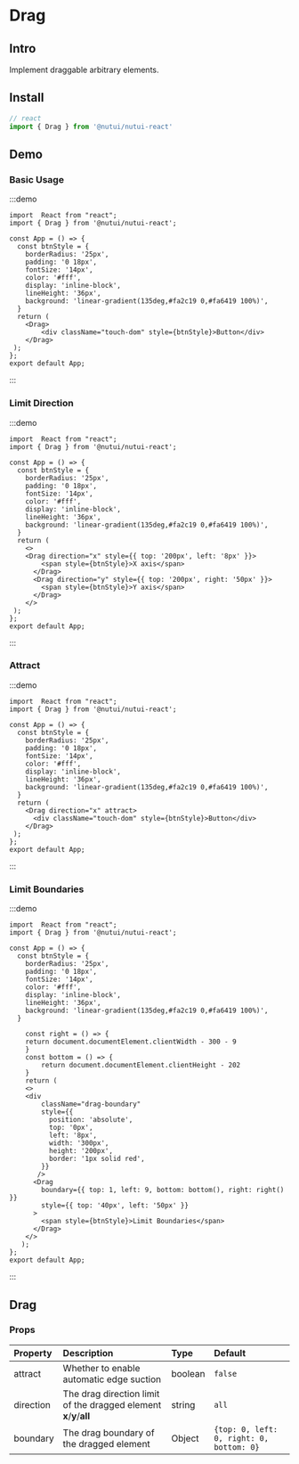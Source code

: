# Drag 

## Intro

Implement draggable arbitrary elements.

## Install

```javascript
// react
import { Drag } from '@nutui/nutui-react'
```

## Demo

### Basic Usage

:::demo

```tsx
import  React from "react";
import { Drag } from '@nutui/nutui-react';

const App = () => {
  const btnStyle = {
    borderRadius: '25px',
    padding: '0 18px',
    fontSize: '14px',
    color: '#fff',
    display: 'inline-block',
    lineHeight: '36px',
    background: 'linear-gradient(135deg,#fa2c19 0,#fa6419 100%)',
  }
  return (
    <Drag>
        <div className="touch-dom" style={btnStyle}>Button</div>
    </Drag>
 );
};
export default App;
```

:::

###  Limit Direction

:::demo

```tsx
import  React from "react";
import { Drag } from '@nutui/nutui-react';

const App = () => {
  const btnStyle = {
    borderRadius: '25px',
    padding: '0 18px',
    fontSize: '14px',
    color: '#fff',
    display: 'inline-block',
    lineHeight: '36px',
    background: 'linear-gradient(135deg,#fa2c19 0,#fa6419 100%)',
  }
  return (
    <>
    <Drag direction="x" style={{ top: '200px', left: '8px' }}>
        <span style={btnStyle}>X axis</span>
      </Drag>
      <Drag direction="y" style={{ top: '200px', right: '50px' }}>
        <span style={btnStyle}>Y axis</span>
      </Drag>
    </>
 );
};
export default App;
```

:::

###  Attract

:::demo

```tsx
import  React from "react";
import { Drag } from '@nutui/nutui-react';

const App = () => {
  const btnStyle = {
    borderRadius: '25px',
    padding: '0 18px',
    fontSize: '14px',
    color: '#fff',
    display: 'inline-block',
    lineHeight: '36px',
    background: 'linear-gradient(135deg,#fa2c19 0,#fa6419 100%)',
  }
  return (
    <Drag direction="x" attract>
      <div className="touch-dom" style={btnStyle}>Button</div>
    </Drag>
 );
};
export default App;
```

:::

###  Limit Boundaries
:::demo

```tsx
import  React from "react";
import { Drag } from '@nutui/nutui-react';

const App = () => {
  const btnStyle = {
    borderRadius: '25px',
    padding: '0 18px',
    fontSize: '14px',
    color: '#fff',
    display: 'inline-block',
    lineHeight: '36px',
    background: 'linear-gradient(135deg,#fa2c19 0,#fa6419 100%)',
  }
  
    const right = () => {
    return document.documentElement.clientWidth - 300 - 9
    }
    const bottom = () => {
        return document.documentElement.clientHeight - 202
    }
    return (
    <>
    <div
        className="drag-boundary"
        style={{
          position: 'absolute',
          top: '0px',
          left: '8px',
          width: '300px',
          height: '200px',
          border: '1px solid red',
        }}
       />
      <Drag
        boundary={{ top: 1, left: 9, bottom: bottom(), right: right() }}
        style={{ top: '40px', left: '50px' }}
      >
        <span style={btnStyle}>Limit Boundaries</span>
      </Drag>
    </>
   );
};
export default App;
```

:::

## Drag

### Props


| Property | Description               | Type   | Default  |
| :-------- | :------------------------------------------------ | :------------- | :---------------------------------- |
| attract   | Whether to enable automatic edge suction  | boolean        | `false`                                |
| direction | The drag direction limit of the dragged element **x**/**y**/**all**| string   | `all`         |
| boundary  | The drag boundary of the dragged element   | Object         | `{top: 0, left: 0, right: 0, bottom: 0}` |
